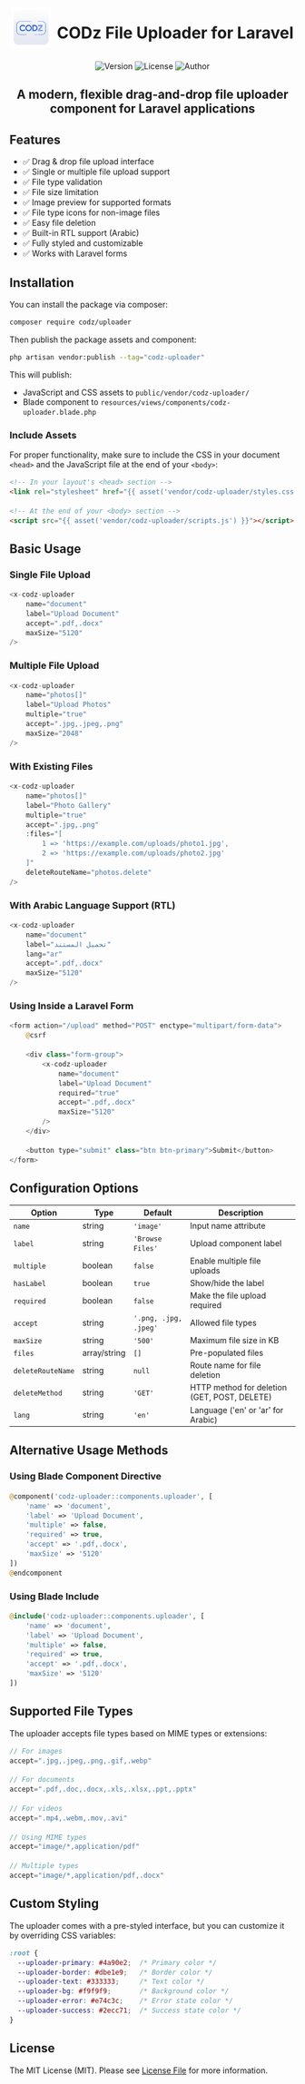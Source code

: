 <div align="center">
  <div style="display: flex; align-items: center; justify-content: center;">
    <img width="70" src="codz-logo.png" alt="CODz Uploader Logo">
    <h1 style="margin-left: 10px;">CODz File Uploader for Laravel</h1>
  </div>

  <p>
    <img src="https://img.shields.io/badge/version-1.0.0-blue.svg" alt="Version">
    <img src="https://img.shields.io/badge/license-MIT-green.svg" alt="License">
    <img src="https://img.shields.io/badge/author-Ahmed%20Ali-orange.svg" alt="Author">
  </p>

  <h2>A modern, flexible drag-and-drop file uploader component for Laravel applications</h2>
</div>

## Features

- ✅ Drag & drop file upload interface
- ✅ Single or multiple file upload support
- ✅ File type validation
- ✅ File size limitation
- ✅ Image preview for supported formats
- ✅ File type icons for non-image files
- ✅ Easy file deletion
- ✅ Built-in RTL support (Arabic)
- ✅ Fully styled and customizable
- ✅ Works with Laravel forms

## Installation

You can install the package via composer:

```bash
composer require codz/uploader
```

Then publish the package assets and component:

```bash
php artisan vendor:publish --tag="codz-uploader"
```

This will publish:
- JavaScript and CSS assets to `public/vendor/codz-uploader/`
- Blade component to `resources/views/components/codz-uploader.blade.php`

### Include Assets

For proper functionality, make sure to include the CSS in your document `<head>` and the JavaScript file at the end of your `<body>`:

```html
<!-- In your layout's <head> section -->
<link rel="stylesheet" href="{{ asset('vendor/codz-uploader/styles.css') }}">

<!-- At the end of your <body> section -->
<script src="{{ asset('vendor/codz-uploader/scripts.js') }}"></script>
```

## Basic Usage

### Single File Upload

```php
<x-codz-uploader 
    name="document"
    label="Upload Document"
    accept=".pdf,.docx"
    maxSize="5120"
/>
```

### Multiple File Upload

```php
<x-codz-uploader 
    name="photos[]"
    label="Upload Photos"
    multiple="true"
    accept=".jpg,.jpeg,.png"
    maxSize="2048"
/>
```

### With Existing Files

```php
<x-codz-uploader 
    name="photos[]"
    label="Photo Gallery"
    multiple="true"
    accept=".jpg,.png"
    :files="[
        1 => 'https://example.com/uploads/photo1.jpg',
        2 => 'https://example.com/uploads/photo2.jpg'
    ]"
    deleteRouteName="photos.delete"
/>
```

### With Arabic Language Support (RTL)

```php
<x-codz-uploader 
    name="document"
    label="تحميل المستند"
    lang="ar"
    accept=".pdf,.docx"
    maxSize="5120"
/>
```

### Using Inside a Laravel Form

```php
<form action="/upload" method="POST" enctype="multipart/form-data">
    @csrf
    
    <div class="form-group">
        <x-codz-uploader 
            name="document"
            label="Upload Document"
            required="true"
            accept=".pdf,.docx"
            maxSize="5120"
        />
    </div>
    
    <button type="submit" class="btn btn-primary">Submit</button>
</form>
```

## Configuration Options

| Option | Type | Default | Description |
|--------|------|---------|-------------|
| `name` | string | `'image'` | Input name attribute |
| `label` | string | `'Browse Files'` | Upload component label |
| `multiple` | boolean | `false` | Enable multiple file uploads |
| `hasLabel` | boolean | `true` | Show/hide the label |
| `required` | boolean | `false` | Make the file upload required |
| `accept` | string | `'.png, .jpg, .jpeg'` | Allowed file types |
| `maxSize` | string | `'500'` | Maximum file size in KB |
| `files` | array/string | `[]` | Pre-populated files |
| `deleteRouteName` | string | `null` | Route name for file deletion |
| `deleteMethod` | string | `'GET'` | HTTP method for deletion (GET, POST, DELETE) |
| `lang` | string | `'en'` | Language ('en' or 'ar' for Arabic) |

## Alternative Usage Methods

### Using Blade Component Directive

```php
@component('codz-uploader::components.uploader', [
    'name' => 'document',
    'label' => 'Upload Document',
    'multiple' => false,
    'required' => true,
    'accept' => '.pdf,.docx',
    'maxSize' => '5120'
])
@endcomponent
```

### Using Blade Include

```php
@include('codz-uploader::components.uploader', [
    'name' => 'document',
    'label' => 'Upload Document',
    'multiple' => false,
    'required' => true,
    'accept' => '.pdf,.docx',
    'maxSize' => '5120'
])
```

## Supported File Types

The uploader accepts file types based on MIME types or extensions:

```php
// For images
accept=".jpg,.jpeg,.png,.gif,.webp"

// For documents
accept=".pdf,.doc,.docx,.xls,.xlsx,.ppt,.pptx"

// For videos
accept=".mp4,.webm,.mov,.avi"

// Using MIME types
accept="image/*,application/pdf"

// Multiple types
accept="image/*,application/pdf,.docx"
```

## Custom Styling

The uploader comes with a pre-styled interface, but you can customize it by overriding CSS variables:

```css
:root {
  --uploader-primary: #4a90e2;  /* Primary color */
  --uploader-border: #dbe1e9;   /* Border color */
  --uploader-text: #333333;     /* Text color */
  --uploader-bg: #f9f9f9;       /* Background color */
  --uploader-error: #e74c3c;    /* Error state color */
  --uploader-success: #2ecc71;  /* Success state color */
}
```

## License

The MIT License (MIT). Please see [License File](LICENSE.md) for more information.
